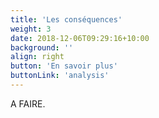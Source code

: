 ```yaml
---
title: 'Les conséquences'
weight: 3
date: 2018-12-06T09:29:16+10:00
background: ''
align: right
button: 'En savoir plus'
buttonLink: 'analysis'
---
```


A FAIRE.
